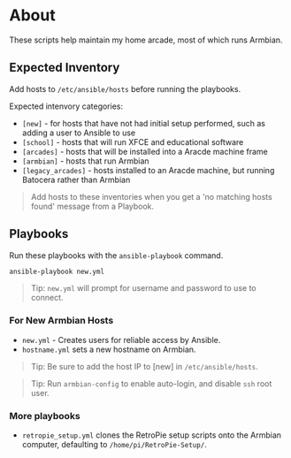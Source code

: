 
# About

These scripts help maintain my home arcade, most of which runs Armbian.

## Expected Inventory

Add hosts to `/etc/ansible/hosts` before running the playbooks.

Expected intenvory categories:

- `[new]` - for hosts that have not had initial setup performed, such as adding a user to Ansible to use
- `[school]` - hosts that will run XFCE and educational software
- `[arcades]` - hosts that will be installed into a Aracde machine frame
- `[armbian]` - hosts that run Armbian
- `[legacy_arcades]` - hosts installed to an Aracde machine, but running Batocera rather than Armbian

> Add hosts to these inventories when you get a 'no matching hosts found' message from a Playbook.

## Playbooks

Run these playbooks with the `ansible-playbook` command.

```sh
ansible-playbook new.yml
```

> Tip: `new.yml` will prompt for username and password to use to connect.

### For New Armbian Hosts

- `new.yml` - Creates users for reliable access by Ansible.
- `hostname.yml` sets a new hostname on Armbian.

> Tip: Be sure to add the host IP to [new] in `/etc/ansible/hosts`.

> Tip: Run `armbian-config` to enable auto-login, and disable `ssh` root user.

### More playbooks

- `retropie_setup.yml` clones the RetroPie setup scripts onto the Armbian computer, defaulting to `/home/pi/RetroPie-Setup/`.


